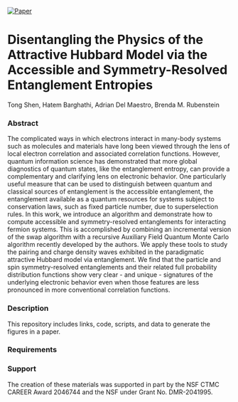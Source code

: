 [![Paper](https://img.shields.io/badge/paper-arXiv%3A2212.08654-B31B1B.svg)](https://arxiv.org/abs/2312.11746)

# Disentangling the Physics of the Attractive Hubbard Model via the Accessible and Symmetry-Resolved Entanglement Entropies

Tong Shen, Hatem Barghathi, Adrian Del Maestro, Brenda M. Rubenstein

### Abstract
The complicated ways in which electrons interact in many-body systems such as molecules and materials have long been viewed through the lens of local electron correlation and associated correlation functions. However, quantum information science has demonstrated that more global diagnostics of quantum states, like the entanglement entropy,  can provide a complementary and clarifying lens on electronic behavior. One particularly useful measure that can be used to distinguish between quantum and classical sources of entanglement is the accessible entanglement, the entanglement available as a quantum resources for systems subject to conservation laws, such as fixed particle number, due to superselection rules. In this work, we introduce an algorithm and demonstrate how to compute accessible and symmetry-resolved entanglements for interacting fermion systems.  This is accomplished by combining an incremental version of the swap algorithm with a recursive Auxiliary Field Quantum Monte Carlo algorithm recently developed by the authors. We apply these tools to study  the pairing and charge density waves exhibited in the paradigmatic attractive Hubbard model via entanglement. We find that the particle and spin symmetry-resolved entanglements and their related full probability distribution functions show very clear - and unique - signatures of the underlying electronic behavior even when those features are less pronounced in more conventional correlation functions.

### Description
This repository includes links, code, scripts, and data to generate the figures in a paper.

### Requirements

### Support
The creation of these materials was supported in part by the NSF CTMC CAREER Award 2046744 and the NSF under Grant No. DMR-2041995.
